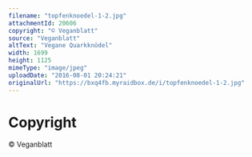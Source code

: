 ```yaml
---
filename: "topfenknoedel-1-2.jpg"
attachmentId: 20606
copyright: "© Veganblatt"
source: "Veganblatt"
altText: "Vegane Quarkknödel"
width: 1699
height: 1125
mimeType: "image/jpeg"
uploadDate: "2016-08-01 20:24:21"
originalUrl: "https://bxq4fb.myraidbox.de/i/topfenknoedel-1-2.jpg"
---
```


# Copyright

© Veganblatt
